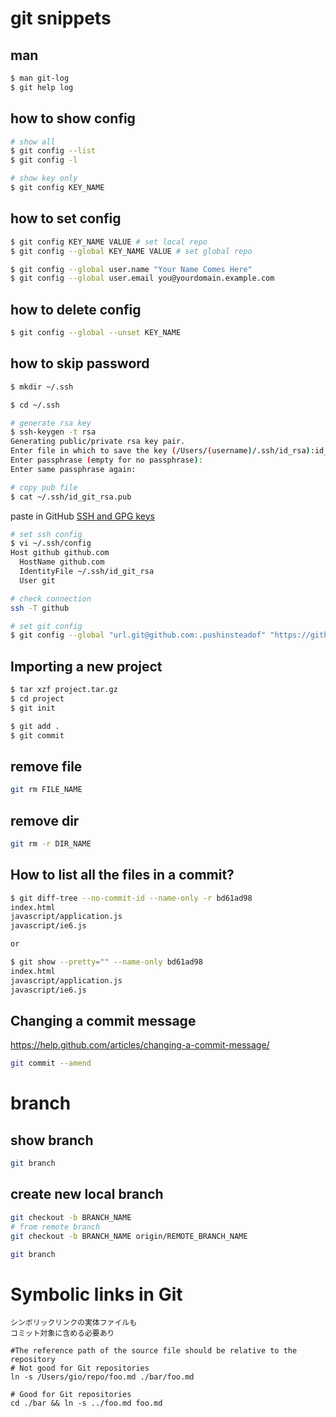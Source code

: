# git snippets

## man
```bash
$ man git-log
$ git help log
```

## how to show config

```bash
# show all
$ git config --list
$ git config -l

# show key only
$ git config KEY_NAME
```

## how to set config
```bash
$ git config KEY_NAME VALUE # set local repo
$ git config --global KEY_NAME VALUE # set global repo

$ git config --global user.name "Your Name Comes Here"
$ git config --global user.email you@yourdomain.example.com
```

## how to delete config
```bash
$ git config --global --unset KEY_NAME
```

## how to skip password

```bash
$ mkdir ~/.ssh

$ cd ~/.ssh

# generate rsa key
$ ssh-keygen -t rsa
Generating public/private rsa key pair.
Enter file in which to save the key (/Users/(username)/.ssh/id_rsa):id_git_rsa
Enter passphrase (empty for no passphrase):
Enter same passphrase again:

# copy pub file
$ cat ~/.ssh/id_git_rsa.pub
```
paste in GitHub
[SSH and GPG keys](https://github.com/settings/keys)

```bash
# set ssh config
$ vi ~/.ssh/config
Host github github.com
  HostName github.com
  IdentityFile ~/.ssh/id_git_rsa
  User git

# check connection
ssh -T github

# set git config
$ git config --global "url.git@github.com:.pushinsteadof" "https://github.com/"

```



## Importing a new project
```bash
$ tar xzf project.tar.gz
$ cd project
$ git init

$ git add .
$ git commit
```


## remove file

```bash
git rm FILE_NAME
```

## remove dir

```bash
git rm -r DIR_NAME
```

## How to list all the files in a commit?
```bash
$ git diff-tree --no-commit-id --name-only -r bd61ad98
index.html
javascript/application.js
javascript/ie6.js

or

$ git show --pretty="" --name-only bd61ad98    
index.html
javascript/application.js
javascript/ie6.js
```

## Changing a commit message
https://help.github.com/articles/changing-a-commit-message/
```bash
git commit --amend
```

# branch

## show branch
```bash
git branch
```

## create new local branch
```bash
git checkout -b BRANCH_NAME
# from remote branch
git checkout -b BRANCH_NAME origin/REMOTE_BRANCH_NAME

git branch
```

# Symbolic links in Git

```
シンボリックリンクの実体ファイルも
コミット対象に含める必要あり

#The reference path of the source file should be relative to the repository
# Not good for Git repositories
ln -s /Users/gio/repo/foo.md ./bar/foo.md

# Good for Git repositories
cd ./bar && ln -s ../foo.md foo.md
```




